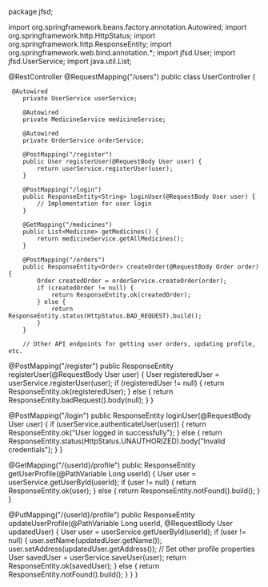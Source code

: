 package jfsd;

import org.springframework.beans.factory.annotation.Autowired;
import org.springframework.http.HttpStatus;
import org.springframework.http.ResponseEntity;
import org.springframework.web.bind.annotation.*;
import jfsd.User;
import jfsd.UserService;
import java.util.List;

@RestController
@RequestMapping("/users")
public class UserController {
	
	
	 @Autowired
	    private UserService userService;
	    
	    @Autowired
	    private MedicineService medicineService;
	    
	    @Autowired
	    private OrderService orderService;

	    @PostMapping("/register")
	    public User registerUser(@RequestBody User user) {
	        return userService.registerUser(user);
	    }

	    @PostMapping("/login")
	    public ResponseEntity<String> loginUser(@RequestBody User user) {
	        // Implementation for user login
	    }

	    @GetMapping("/medicines")
	    public List<Medicine> getMedicines() {
	        return medicineService.getAllMedicines();
	    }

	    @PostMapping("/orders")
	    public ResponseEntity<Order> createOrder(@RequestBody Order order) {
	        Order createdOrder = orderService.createOrder(order);
	        if (createdOrder != null) {
	            return ResponseEntity.ok(createdOrder);
	        } else {
	            return ResponseEntity.status(HttpStatus.BAD_REQUEST).build();
	        }
	    }

	    // Other API endpoints for getting user orders, updating profile, etc.

   

   @PostMapping("/register")
   public ResponseEntity<User> registerUser(@RequestBody User user) {
      User registeredUser = userService.registerUser(user);
      if (registeredUser != null) {
         return ResponseEntity.ok(registeredUser);
      } else {
         return ResponseEntity.badRequest().body(null);
      }
   }

   @PostMapping("/login")
   public ResponseEntity<String> loginUser(@RequestBody User user) {
      if (userService.authenticateUser(user)) {
         return ResponseEntity.ok("User logged in successfully");
      } else {
         return ResponseEntity.status(HttpStatus.UNAUTHORIZED).body("Invalid credentials");
      }
   }

   @GetMapping("/{userId}/profile")
   public ResponseEntity<User> getUserProfile(@PathVariable Long userId) {
      User user = userService.getUserById(userId);
      if (user != null) {
         return ResponseEntity.ok(user);
      } else {
         return ResponseEntity.notFound().build();
      }
   }

   @PutMapping("/{userId}/profile")
   public ResponseEntity<User> updateUserProfile(@PathVariable Long userId, @RequestBody User updatedUser) {
      User user = userService.getUserById(userId);
      if (user != null) {
         user.setName(updatedUser.getName());
         user.setAddress(updatedUser.getAddress());
         // Set other profile properties
         User savedUser = userService.saveUser(user);
         return ResponseEntity.ok(savedUser);
      } else {
         return ResponseEntity.notFound().build();
      }
   }
}


